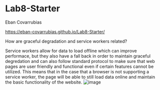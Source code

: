 # Lab8-Starter
Eban Covarrubias

[https://eban-covarrubias.github.io/Lab8-Starter/
](https://eban-covarrubias.github.io/Lab8-Starter/)

How are graceful degradation and service workers related?

Service workers allow for data to load offline which can improve performace, but they also have a fall back in order to maintain graceful degredation and can also follow standard protocol to make sure that web pages are user friendly and functional even if certain features cannot be utilized. This means that in the case that a browser is not supporting a service worker, the page will be able to still load data online and maintain the basic functionality of the website.
![image](https://github.com/Eban-Covarrubias/Lab8-Starter/assets/130101682/8b764991-e82f-4631-8cd5-09f4046bb926)

